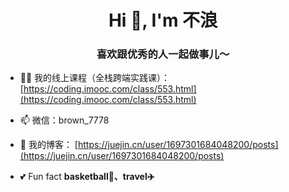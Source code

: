 <h1 align="center">Hi 👋, I'm 不浪</h1>
<h3 align="center">喜欢跟优秀的人一起做事儿～</h3>


- 👨‍🏫 我的线上课程（全栈跨端实践课）：[https://coding.imooc.com/class/553.html](https://coding.imooc.com/class/553.html)
  
- 📫 微信：brown_7778
  
- 📝 我的博客： [https://juejin.cn/user/1697301684048200/posts](https://juejin.cn/user/1697301684048200/posts)

- 💕 Fun fact **basketball🏀、travel✈️**


<!-- <h3>关注我，持续输出技术，优秀解决方案以及人生思考</h3> -->

<!-- ![公众号二维码](https://github.com/tingyuxuan2302/tingyuxuan2302/assets/22094990/68fd15ff-5fc6-4fae-8341-d8ceff90356e) -->


<!-- [![Anurag's GitHub stats](https://github-readme-stats.vercel.app/api?username=tingyuxuan2302&show_icons=true&theme=radical)](https://github.com/anuraghazra/github-readme-stats) -->





